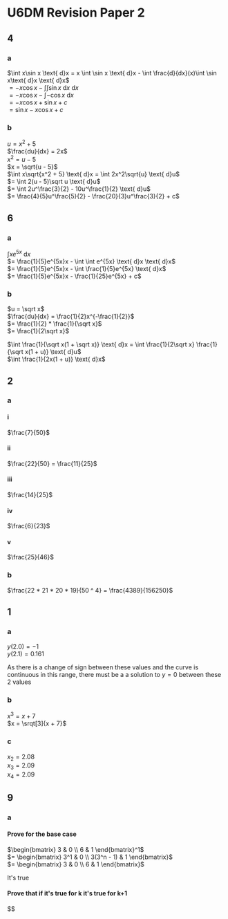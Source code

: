 # U6DM Revision Paper 2

## 4

### a

$\int x\sin x \text{ d}x = x \int \sin x \text{ d}x - \int \frac{d}{dx}(x)\int
\sin x\text{ d}x \text{ d}x$  
$= -x \cos x - \int \int \sin x \text{ d}x \text{ d}x$  
$= -x \cos x - \int -\cos x \text{ d}x$  
$= -x \cos x + \sin x + c$  
$= \sin x - x \cos x + c$

### b

$u = x^2 + 5$  
$\frac{du}{dx} = 2x$  
$x^2 = u - 5$  
$x = \sqrt{u - 5}$  
$\int x\sqrt{x^2 + 5} \text{ d}x = \int 2x^2\sqrt{u} \text{ d}u$  
$= \int 2(u - 5)\sqrt u \text{ d}u$  
$= \int 2u^\frac{3}{2} - 10u^\frac{1}{2} \text{ d}u$  
$= \frac{4}{5}u^\frac{5}{2} - \frac{20}{3}u^\frac{3}{2} + c$

## 6

### a

$\int xe^{5x} \text{ d}x$  
$= \frac{1}{5}e^{5x}x - \int \int e^{5x} \text{ d}x \text{ d}x$  
$= \frac{1}{5}e^{5x}x - \int \frac{1}{5}e^{5x} \text{ d}x$  
$= \frac{1}{5}e^{5x}x - \frac{1}{25}e^{5x} + c$

### b

$u = \sqrt x$  
$\frac{du}{dx} = \frac{1}{2}x^{-\frac{1}{2}}$  
$= \frac{1}{2} * \frac{1}{\sqrt x}$  
$= \frac{1}{2\sqrt x}$

$\int \frac{1}{\sqrt x(1 + \sqrt x)} \text{ d}x = \int \frac{1}{2\sqrt x}
\frac{1}{\sqrt x(1 + u)} \text{ d}u$  
$\int \frac{1}{2x(1 + u)} \text{ d}x$

## 2

### a

#### i

$\frac{7}{50}$

#### ii

$\frac{22}{50} = \frac{11}{25}$

#### iii

$\frac{14}{25}$

#### iv

$\frac{6}{23}$

#### v

$\frac{25}{46}$

### b

$\frac{22 * 21 * 20 * 19}{50 ^ 4} = \frac{4389}{156250}$

## 1

### a

$y(2.0) = -1$  
$y(2.1) = 0.161$

As there is a change of sign between these values and the curve is continuous in
this range, there must be a a solution to $y = 0$ between these 2 values

### b

$x^3 = x + 7$  
$x = \srqt[3]{x + 7}$

### c

$x_2 = 2.08$  
$x_3 = 2.09$  
$x_4 = 2.09$

## 9

### a

#### Prove for the base case

$\begin{bmatrix} 3 & 0 \\ 6 & 1 \end{bmatrix}^1$  
$= \begin{bmatrix} 3^1 & 0 \\ 3(3^n - 1) & 1 \end{bmatrix}$  
$= \begin{bmatrix} 3 & 0 \\ 6 & 1 \end{bmatrix}$

It's true

#### Prove that if it's true for k it's true for k+1

$$
